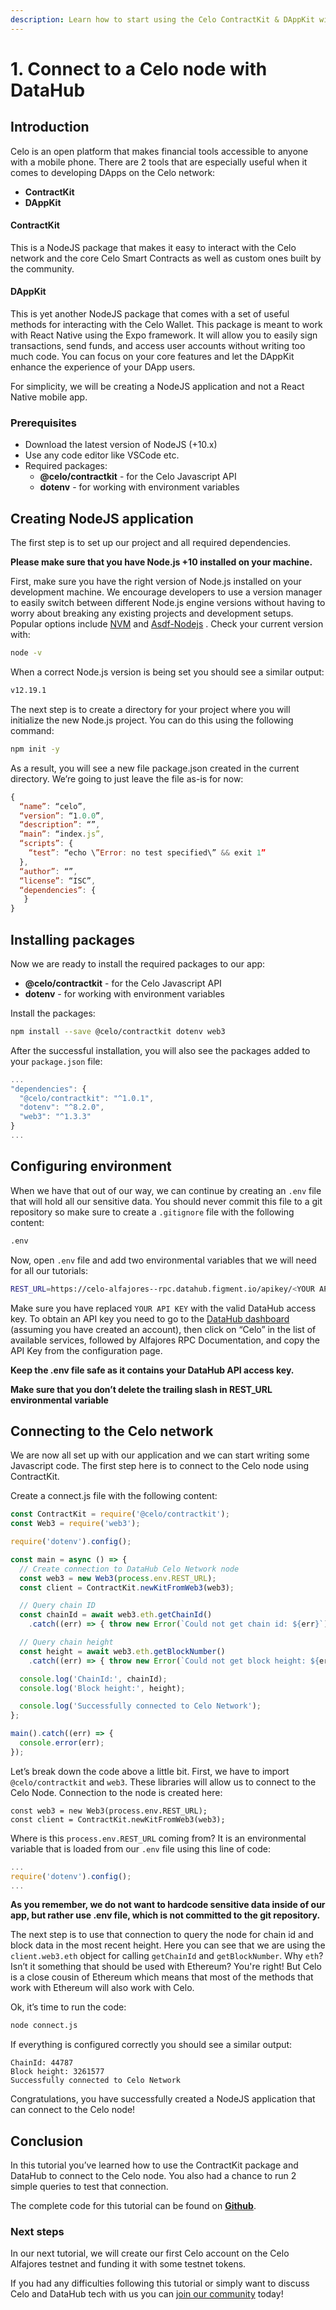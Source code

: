 ```yaml
---
description: Learn how to start using the Celo ContractKit & DAppKit with DataHub
---
```


# 1. Connect to a Celo node with DataHub

## Introduction

Celo is an open platform that makes financial tools accessible to anyone with a mobile phone. There are 2 tools that are especially useful when it comes to developing DApps on the Celo network:

* **ContractKit**
* **DAppKit**

#### ContractKit

This is a NodeJS package that makes it easy to interact with the Celo network and the core Celo Smart Contracts as well as custom ones built by the community.

#### DAppKit

This is yet another NodeJS package that comes with a set of useful methods for interacting with the Celo Wallet. This package is meant to work with React Native using the Expo framework. It will allow you to easily sign transactions, send funds, and access user accounts without writing too much code. You can focus on your core features and let the DAppKit enhance the experience of your DApp users.

For simplicity, we will be creating a NodeJS application and not a React Native mobile app.

### Prerequisites

* Download the latest version of NodeJS \(+10.x\)
* Use any code editor like VSCode etc.
* Required packages:
  * **@celo/contractkit** - for the Celo Javascript API
  * **dotenv** - for working with environment variables

## Creating NodeJS application

The first step is to set up our project and all required dependencies.

**Please make sure that you have Node.js +10 installed on your machine.**

First, make sure you have the right version of Node.js installed on your development machine. We encourage developers to use a version manager to easily switch between different Node.js engine versions without having to worry about breaking any existing projects and development setups. Popular options include [NVM](https://github.com/nvm-sh/nvm) and [Asdf-Nodejs](https://github.com/asdf-vm/asdf-nodejs) . Check your current version with:

```bash
node -v
```

When a correct Node.js version is being set you should see a similar output:

```bash
v12.19.1
```

The next step is to create a directory for your project where you will initialize the new Node.js project. You can do this using the following command:

```bash
npm init -y
```

As a result, you will see a new file package.json created in the current directory. We’re going to just leave the file as-is for now:

```javascript
{
  “name”: “celo”,
  “version”: “1.0.0”,
  “description”: “”,
  “main”: “index.js”,
  “scripts”: {
    “test”: “echo \”Error: no test specified\” && exit 1”
  },
  “author”: “”,
  “license”: “ISC”,
  “dependencies”: {
   }
}
```

## Installing packages

Now we are ready to install the required packages to our app:

* **@celo/contractkit** - for the Celo Javascript API
* **dotenv** - for working with environment variables

Install the packages:

```bash
npm install --save @celo/contractkit dotenv web3
```

After the successful installation, you will also see the packages added to your `package.json` file:

```javascript
...
"dependencies": {
  "@celo/contractkit": "^1.0.1",
  "dotenv": "^8.2.0",
  "web3": "^1.3.3"
}
...
```

## Configuring environment

When we have that out of our way, we can continue by creating an `.env` file that will hold all our sensitive data. You should never commit this file to a git repository so make sure to create a `.gitignore` file with the following content:

```bash
.env
```

Now, open `.env` file and add two environmental variables that we will need for all our tutorials:

```bash
REST_URL=https://celo-alfajores--rpc.datahub.figment.io/apikey/<YOUR API KEY>/
```

Make sure you have replaced `YOUR API KEY` with the valid DataHub access key. To obtain an API key you need to go to the [DataHub dashboard](https://datahub.figment.io/login) \(assuming you have created an account\), then click on “Celo” in the list of available services, followed by Alfajores RPC Documentation, and copy the API Key from the configuration page.

**Keep the .env file safe as it contains your DataHub API access key.**

**Make sure that you don’t delete the trailing slash in REST\_URL environmental variable**

## Connecting to the Celo network

We are now all set up with our application and we can start writing some Javascript code. The first step here is to connect to the Celo node using ContractKit.

Create a connect.js file with the following content:

```javascript
const ContractKit = require('@celo/contractkit');
const Web3 = require('web3');

require('dotenv').config();

const main = async () => {
  // Create connection to DataHub Celo Network node
  const web3 = new Web3(process.env.REST_URL);
  const client = ContractKit.newKitFromWeb3(web3);

  // Query chain ID
  const chainId = await web3.eth.getChainId()
    .catch((err) => { throw new Error(`Could not get chain id: ${err}`); });

  // Query chain height
  const height = await web3.eth.getBlockNumber()
    .catch((err) => { throw new Error(`Could not get block height: ${err}`); });

  console.log('ChainId:', chainId);
  console.log('Block height:', height);

  console.log('Successfully connected to Celo Network');
};

main().catch((err) => {
  console.error(err);
});
```

Let’s break down the code above a little bit. First, we have to import `@celo/contractkit` and `web3`. These libraries will allow us to connect to the Celo Node. Connection to the node is created here:

```text
const web3 = new Web3(process.env.REST_URL);
const client = ContractKit.newKitFromWeb3(web3);
```

Where is this `process.env.REST_URL` coming from? It is an environmental variable that is loaded from our `.env` file using this line of code:

```javascript
...
require('dotenv').config();
...
```

**As you remember, we do not want to hardcode sensitive data inside of our app, but rather use .env file, which is not committed to the git repository.**

The next step is to use that connection to query the node for chain id and block data in the most recent height. Here you can see that we are using the `client.web3.eth` object for calling `getChainId` and `getBlockNumber`. Why `eth`? Isn’t it something that should be used with Ethereum? You're right! But Celo is a close cousin of Ethereum which means that most of the methods that work with Ethereum will also work with Celo.

Ok, it’s time to run the code:

```bash
node connect.js
```

If everything is configured correctly you should see a similar output:

```text
ChainId: 44787
Block height: 3261577
Successfully connected to Celo Network
```

Congratulations, you have successfully created a NodeJS application that can connect to the Celo node!

## Conclusion

In this tutorial you’ve learned how to use the ContractKit package and DataHub to connect to the Celo node. You also had a chance to run 2 simple queries to test that connection.

The complete code for this tutorial can be found on [**Github**](https://github.com/figment-networks/tutorials/tree/main/celo/1_connecting_to_node).

### Next steps

In our next tutorial, we will create our first Celo account on the Celo Alfajores testnet and funding it with some testnet tokens.

If you had any difficulties following this tutorial or simply want to discuss Celo and DataHub tech with us you can [join our community](https://discord.gg/Chhuv5zHy3) today!


